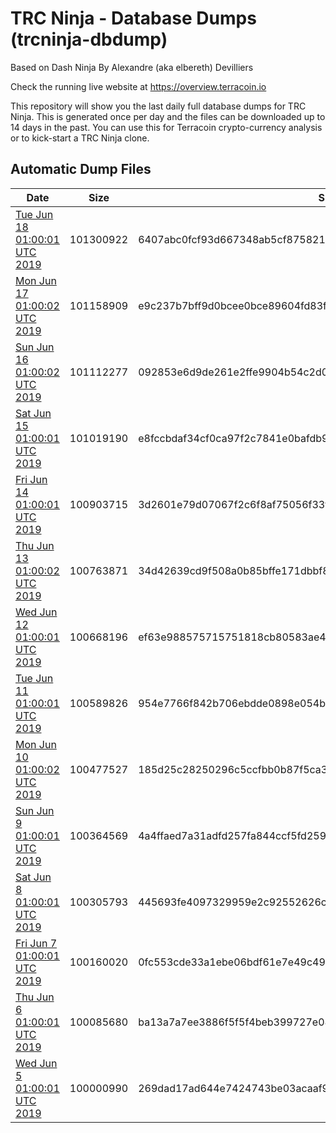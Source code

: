 # TRC Ninja - Database Dumps (trcninja-dbdump)
Based on Dash Ninja By Alexandre (aka elbereth) Devilliers

Check the running live website at https://overview.terracoin.io

This repository will show you the last daily full database dumps for TRC Ninja. This is generated once per day and the files can be downloaded up to 14 days in the past.
You can use this for Terracoin crypto-currency analysis or to kick-start a TRC Ninja clone.


## Automatic Dump Files
| Date | Size | SHA256 |
|--|--|--|
| [Tue Jun 18 01:00:01 UTC 2019](https://transfer.sh/6Wvrx/trcninja-dbdump-20190618010001.tar.bz2) | 101300922 | 6407abc0fcf93d667348ab5cf8758211173f01da0a81abd36773f37d31c13d11 | 
| [Mon Jun 17 01:00:02 UTC 2019](https://transfer.sh/8jmCm/trcninja-dbdump-20190617010002.tar.bz2) | 101158909 | e9c237b7bff9d0bcee0bce89604fd83f8718b35161e4ddfbb788cc0ab4b35cc1 | 
| [Sun Jun 16 01:00:02 UTC 2019](https://transfer.sh/ghFSw/trcninja-dbdump-20190616010002.tar.bz2) | 101112277 | 092853e6d9de261e2ffe9904b54c2d084b867d896debc17436f1e62efe33229d | 
| [Sat Jun 15 01:00:01 UTC 2019](https://transfer.sh/phvgD/trcninja-dbdump-20190615010001.tar.bz2) | 101019190 | e8fccbdaf34cf0ca97f2c7841e0bafdb9efc8e19b244a4c8af41da0143a36049 | 
| [Fri Jun 14 01:00:01 UTC 2019]() | 100903715 | 3d2601e79d07067f2c6f8af75056f33fd020423c5975bbeb1f82a7419e4712da | 
| [Thu Jun 13 01:00:02 UTC 2019](https://transfer.sh/ZBU4W/trcninja-dbdump-20190613010002.tar.bz2) | 100763871 | 34d42639cd9f508a0b85bffe171dbbf81187e2bca9d374f6d6ded271bb625106 | 
| [Wed Jun 12 01:00:01 UTC 2019](https://transfer.sh/13ybYu/trcninja-dbdump-20190612010001.tar.bz2) | 100668196 | ef63e988575715751818cb80583ae4700b817863d1d40e385df864a8452d60f4 | 
| [Tue Jun 11 01:00:01 UTC 2019](https://transfer.sh/aqlTx/trcninja-dbdump-20190611010001.tar.bz2) | 100589826 | 954e7766f842b706ebdde0898e054b98015e29943b0e69b00e6565e10d096f92 | 
| [Mon Jun 10 01:00:02 UTC 2019](https://transfer.sh/NeC5o/trcninja-dbdump-20190610010002.tar.bz2) | 100477527 | 185d25c28250296c5ccfbb0b87f5ca39db5927e2b6a4fd28860a4603318cb01e | 
| [Sun Jun  9 01:00:01 UTC 2019](https://transfer.sh/AxlUv/trcninja-dbdump-20190609010001.tar.bz2) | 100364569 | 4a4ffaed7a31adfd257fa844ccf5fd259b62a97e7322eb8b51ea87a3341fb9c6 | 
| [Sat Jun  8 01:00:01 UTC 2019](https://transfer.sh/ZsxSM/trcninja-dbdump-20190608010001.tar.bz2) | 100305793 | 445693fe4097329959e2c92552626cb1e520ba06ca5677890d42a9a4e84ea821 | 
| [Fri Jun  7 01:00:01 UTC 2019](https://transfer.sh/rJH7F/trcninja-dbdump-20190607010001.tar.bz2) | 100160020 | 0fc553cde33a1ebe06bdf61e7e49c49cc75c7c1207ebe603726df8d5cf698ce4 | 
| [Thu Jun  6 01:00:01 UTC 2019](https://transfer.sh/NbqGP/trcninja-dbdump-20190606010001.tar.bz2) | 100085680 | ba13a7a7ee3886f5f5f4beb399727e081268d7cbe2aec023292e79a27ac8236e | 
| [Wed Jun  5 01:00:01 UTC 2019](https://transfer.sh/fzqOC/trcninja-dbdump-20190605010001.tar.bz2) | 100000990 | 269dad17ad644e7424743be03acaaf9e7a9d8fef0c38346b1e93f41e902c63d7 | 
